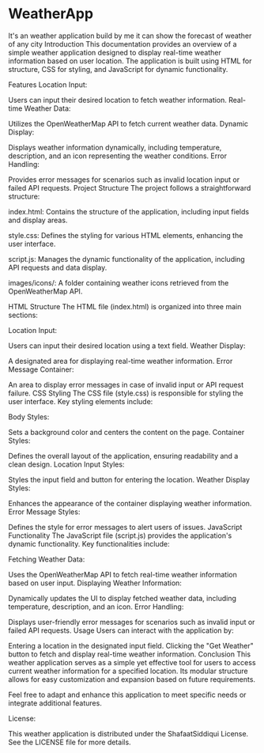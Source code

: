 # WeatherApp
It's an weather application build by me it can show the forecast of weather of any city
Introduction
This documentation provides an overview of a simple weather application designed to display real-time weather information based on user location. The application is built using HTML for structure, CSS for styling, and JavaScript for dynamic functionality.

Features
Location Input:

Users can input their desired location to fetch weather information.
Real-time Weather Data:

Utilizes the OpenWeatherMap API to fetch current weather data.
Dynamic Display:

Displays weather information dynamically, including temperature, description, and an icon representing the weather conditions.
Error Handling:

Provides error messages for scenarios such as invalid location input or failed API requests.
Project Structure
The project follows a straightforward structure:

index.html: Contains the structure of the application, including input fields and display areas.

style.css: Defines the styling for various HTML elements, enhancing the user interface.

script.js: Manages the dynamic functionality of the application, including API requests and data display.

images/icons/: A folder containing weather icons retrieved from the OpenWeatherMap API.

HTML Structure
The HTML file (index.html) is organized into three main sections:

Location Input:

Users can input their desired location using a text field.
Weather Display:

A designated area for displaying real-time weather information.
Error Message Container:

An area to display error messages in case of invalid input or API request failure.
CSS Styling
The CSS file (style.css) is responsible for styling the user interface. Key styling elements include:

Body Styles:

Sets a background color and centers the content on the page.
Container Styles:

Defines the overall layout of the application, ensuring readability and a clean design.
Location Input Styles:

Styles the input field and button for entering the location.
Weather Display Styles:

Enhances the appearance of the container displaying weather information.
Error Message Styles:

Defines the style for error messages to alert users of issues.
JavaScript Functionality
The JavaScript file (script.js) provides the application's dynamic functionality. Key functionalities include:

Fetching Weather Data:

Uses the OpenWeatherMap API to fetch real-time weather information based on user input.
Displaying Weather Information:

Dynamically updates the UI to display fetched weather data, including temperature, description, and an icon.
Error Handling:

Displays user-friendly error messages for scenarios such as invalid input or failed API requests.
Usage
Users can interact with the application by:

Entering a location in the designated input field.
Clicking the "Get Weather" button to fetch and display real-time weather information.
Conclusion
This weather application serves as a simple yet effective tool for users to access current weather information for a specified location. Its modular structure allows for easy customization and expansion based on future requirements.

Feel free to adapt and enhance this application to meet specific needs or integrate additional features.

License: 

This weather application is distributed under the ShafaatSiddiqui License. See the LICENSE file for more details.






